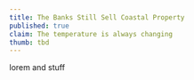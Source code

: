 ```yaml
---
title: The Banks Still Sell Coastal Property
published: true
claim: The temperature is always changing
thumb: tbd
---
```

lorem and stuff

